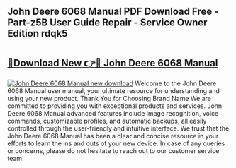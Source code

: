 ## John Deere 6068 Manual PDF Download Free - Part-z5B User Guide Repair - Service Owner Edition rdqk5

# <h2><a href="http://bc94513.oget.top/?id=John+Deere+6068+Manual">🔗Download New 👉🔴 John Deere 6068 Manual</a></h2>

[![John Deere 6068 Manual new download](https://i.imgur.com/5g1atiW.png)](http://bc94513.oget.top/?id=John+Deere+6068+Manual)
Welcome to the John Deere 6068 Manual user manual, your ultimate resource for understanding and using your new product. Thank You for Choosing Brand Name We are committed to providing you with exceptional products and services. John Deere 6068 Manual advanced features include image recognition, voice commands, customizable profiles, and automatic backups, all easily controlled through the user-friendly and intuitive interface. We trust that the John Deere 6068 Manual has been a clear and concise resource in your efforts to learn the ins and outs of your new device. In case of any queries or concerns, please do not hesitate to reach out to our customer service team.
